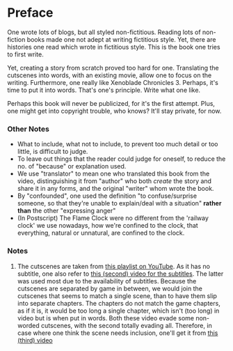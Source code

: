 # Preface

One wrote lots of blogs, but all styled non-fictitious. Reading lots of non-fiction books made one not adept at writing fictitious style. Yet, there are histories one read which wrote in fictitious style. This is the book one tries to first write. 

Yet, creating a story from scratch proved too hard for one. Translating the cutscenes into words, with an existing movie, allow one to focus on the writing. Furthermore, one really like Xenoblade Chronicles 3. Perhaps, it's time to put it into words. That's one's principle. Write what one like. 

Perhaps this book will never be publicized, for it's the first attempt. Plus, one might get into copyright trouble, who knows? It'll stay private, for now. 

### Other Notes

- What to include, what not to include, to prevent too much detail or too little, is difficult to judge. 
- To leave out things that the reader could judge for oneself, to reduce the no. of "because" or explanation used. 
- We use "translator" to mean one who translated this book from the video, distinguishing it from "author" who both _create_ the story and share it in any forms, and the original "writer" whom wrote the book.
- By "confounded", one used the definition "to confuse/surprise someone, so that they're unable to explain/deal with a situation" **rather than** the other "expressing anger"
- (In Postscript) The Flame Clock were no different from the 'railway clock' we use nowadays, how we're confined to the clock, that everything, natural or unnatural, are confined to the clock. 

### Notes

1. The cutscenes are taken from [this playlist on YouTube](https://www.youtube.com/watch?v=sXDE1P7WvI8&list=PLpVpBRIlzWuBPW1F4h7t1bJwl1567hzfY&index=3). As it has no subtitle, one also refer to [this (second) video for the subtitles](https://www.youtube.com/watch?v=UnuRO8WfZWc&t=382s&ab_channel=BeardBear). The latter was used most due to the availability of subtitles. Because the cutscenes are separated by game in between, we would join the cutscenes that seems to match a single scene, than to have them slip into separate chapters. The chapters do not match the game chapters, as if it is, it would be too long a single chapter, which isn't (too long) in video but is when put in words. Both these video evade some non-worded cutscenes, with the second totally evading all. Therefore, in case where one think the scene needs inclusion, one'll get it from [this (third) video](https://www.youtube.com/watch?v=me1dXXWnlbM&t=7711s&ab_channel=Gamer%27sLittlePlayground)
